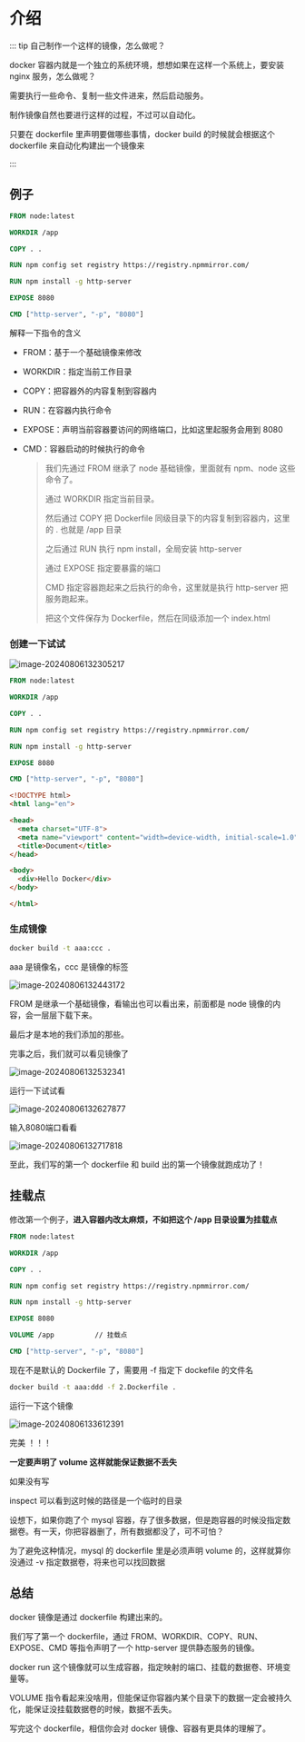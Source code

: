 # 介绍

::: tip    自己制作一个这样的镜像，怎么做呢？

docker 容器内就是一个独立的系统环境，想想如果在这样一个系统上，要安装 nginx 服务，怎么做呢？

需要执行一些命令、复制一些文件进来，然后启动服务。

制作镜像自然也要进行这样的过程，不过可以自动化。

只要在 dockerfile 里声明要做哪些事情，docker build 的时候就会根据这个 dockerfile 来自动化构建出一个镜像来

::: 

## 例子

```dockerfile
FROM node:latest

WORKDIR /app

COPY . .

RUN npm config set registry https://registry.npmmirror.com/

RUN npm install -g http-server

EXPOSE 8080

CMD ["http-server", "-p", "8080"]

```

解释一下指令的含义

- FROM：基于一个基础镜像来修改

- WORKDIR：指定当前工作目录

- COPY：把容器外的内容复制到容器内

- RUN：在容器内执行命令

- EXPOSE：声明当前容器要访问的网络端口，比如这里起服务会用到 8080

- CMD：容器启动的时候执行的命令

  > 我们先通过 FROM 继承了 node 基础镜像，里面就有 npm、node 这些命令了。
  >
  > 通过 WORKDIR 指定当前目录。
  >
  > 然后通过 COPY 把 Dockerfile 同级目录下的内容复制到容器内，这里的 . 也就是 /app 目录
  >
  > 之后通过 RUN 执行 npm install，全局安装 http-server
  >
  > 通过 EXPOSE 指定要暴露的端口
  >
  > CMD 指定容器跑起来之后执行的命令，这里就是执行 http-server 把服务跑起来。
  >
  > 把这个文件保存为 Dockerfile，然后在同级添加一个 index.html

### 创建一下试试

![image-20240806132305217](../../../public/image-20240806132305217.png)

```dockerfile
FROM node:latest

WORKDIR /app

COPY . .

RUN npm config set registry https://registry.npmmirror.com/

RUN npm install -g http-server

EXPOSE 8080

CMD ["http-server", "-p", "8080"]
```

```html
<!DOCTYPE html>
<html lang="en">

<head>
  <meta charset="UTF-8">
  <meta name="viewport" content="width=device-width, initial-scale=1.0">
  <title>Document</title>
</head>

<body>
  <div>Hello Docker</div>
</body>

</html>
```

### 生成镜像

```bash
docker build -t aaa:ccc .
```

aaa 是镜像名，ccc 是镜像的标签

![image-20240806132443172](../../../public/image-20240806132443172.png)

FROM 是继承一个基础镜像，看输出也可以看出来，前面都是 node 镜像的内容，会一层层下载下来。

最后才是本地的我们添加的那些。

完事之后，我们就可以看见镜像了

![image-20240806132532341](../../../public/image-20240806132532341.png)

运行一下试试看

![image-20240806132627877](../../../public/image-20240806132627877.png)

输入8080端口看看

![image-20240806132717818](../../../public/image-20240806132717818.png)

至此，我们写的第一个 dockerfile 和 build 出的第一个镜像就跑成功了！

## 挂载点

修改第一个例子，**进入容器内改太麻烦，不如把这个 /app 目录设置为挂载点**

```dockerfile
FROM node:latest

WORKDIR /app

COPY . .

RUN npm config set registry https://registry.npmmirror.com/

RUN npm install -g http-server

EXPOSE 8080

VOLUME /app          // 挂载点

CMD ["http-server", "-p", "8080"]

```

现在不是默认的 Dockerfile 了，需要用 -f 指定下 dockefile 的文件名

````bash
docker build -t aaa:ddd -f 2.Dockerfile .
````

运行一下这个镜像

![image-20240806133612391](../../../public/image-20240806133612391.png)

完美 ！！！

**一定要声明了 volume 这样就能保证数据不丢失**

如果没有写

inspect 可以看到这时候的路径是一个临时的目录

设想下，如果你跑了个 mysql 容器，存了很多数据，但是跑容器的时候没指定数据卷。有一天，你把容器删了，所有数据都没了，可不可怕？

为了避免这种情况，mysql 的 dockerfile 里是必须声明 volume 的，这样就算你没通过 -v 指定数据卷，将来也可以找回数据

## 总结

docker 镜像是通过 dockerfile 构建出来的。

我们写了第一个 dockerfile，通过 FROM、WORKDIR、COPY、RUN、EXPOSE、CMD 等指令声明了一个 http-server 提供静态服务的镜像。

docker run 这个镜像就可以生成容器，指定映射的端口、挂载的数据卷、环境变量等。

VOLUME 指令看起来没啥用，但能保证你容器内某个目录下的数据一定会被持久化，能保证没挂载数据卷的时候，数据不丢失。

写完这个 dockerfile，相信你会对 docker 镜像、容器有更具体的理解了。

